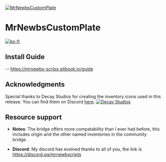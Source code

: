 [![MrNewbsCustomPlate](https://i.imgur.com/UPyWXAs.png)]([https://i.imgur.com/UPyWXAs.png](https://i.imgur.com/UPyWXAs.png))

# MrNewbsCustomPlate
[![ko-fi](https://ko-fi.com/img/githubbutton_sm.svg)](https://ko-fi.com/R5R76BIM9)

## Install Guide
-- https://mrnewbs-scrips.gitbook.io/guide

## Acknowledgments

Special thanks to Decay Studios for creating the inventory icons used in this release. You can find them on Discord [here](https://discord.gg/yDXZwZPjdN).
[![Decay Studios](https://i.imgur.com/a6n1J4u.png)]([https://i.imgur.com/a6n1J4u.png](https://i.imgur.com/a6n1J4u.png))

## Resource support
- **Notes**: The bridge offers more compatability than I ever had before, this includes origin and the other named inventories in the community bridge.

- **Discord**: My discord has evolved thanks to all of you, the link is
https://discord.gg/mrnewbscripts